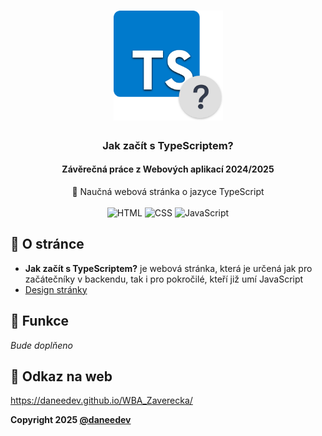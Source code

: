<h1 align="center"><img src="assets/img/logo.svg" width=175px></h1>

<h3 align="center">Jak začít s TypeScriptem?</h3>
<h4 align="center">Závěrečná práce z Webových aplikací 2024/2025</h3>
<p align="center">
   📕 Naučná webová stránka o jazyce TypeScript
  <br>
  <br>
  <img alt="HTML" src="https://img.shields.io/badge/HTML-%23E34F26.svg?logo=html5&logoColor=white">
  <img alt="CSS" src="https://img.shields.io/badge/CSS-1572B6?logo=css3&logoColor=fff">
  <img alt="JavaScript" src="https://img.shields.io/badge/JavaScript-F7DF1E?logo=javascript&logoColor=000">
</p>

## 📃 O stránce
- **Jak začít s TypeScriptem?** je webová stránka, která je určená jak pro začátečníky v backendu, tak i pro pokročilé, kteří již umí JavaScript
- [Design stránky](https://www.figma.com/design/Tu7aJjw64ErLP2HueuIpyi/JZT_Design?node-id=0-1&t=uiuKRjLTRbQajZEI-1)

## 🚦 Funkce
*Bude doplňeno*

## 📎 Odkaz na web
https://daneedev.github.io/WBA_Zaverecka/


**Copyright 2025 [@daneedev](https://github.com/daneedev)**
